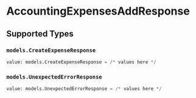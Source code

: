 # AccountingExpensesAddResponse


## Supported Types

### `models.CreateExpenseResponse`

```python
value: models.CreateExpenseResponse = /* values here */
```

### `models.UnexpectedErrorResponse`

```python
value: models.UnexpectedErrorResponse = /* values here */
```

